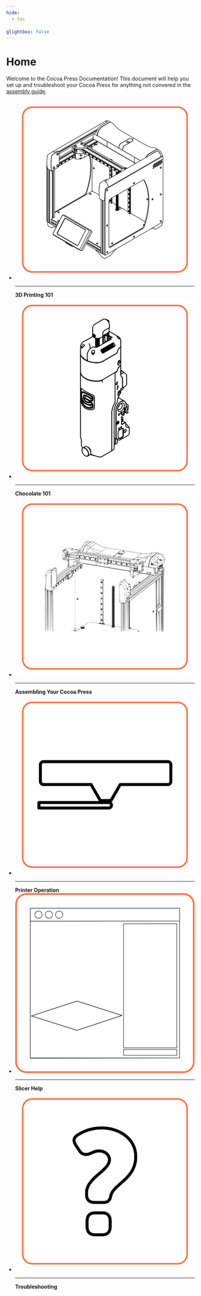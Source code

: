 ```yaml
---
hide:
  - toc

glightbox: false
---
```


# Home

Welcome to the Cocoa Press Documentation!  This document will help you set up and troubleshoot your Cocoa Press for anything not convered in the [assembly guide](https://www.cocoapress.com/assemblyguide).

<div class="grid cards" style="grid-template-columns: repeat(auto-fit,minmax(12rem,1fr));">
<ul>
<li><img src="img/homepage/frame.svg" alt="Isometric view of the frame of the Cocoa Press printer, with no extruder attached."/><hr><strong>3D Printing 101<strong></li>
<li><img src="img/homepage/extruder.svg" alt="Isometric view of the extruder of the Cocoa Press printer."/><hr><strong>Chocolate 101</strong></li>
<li><img src="img/homepage/frame_docs_assembly.svg" alt="Isometric view of the frame of the Cocoa Press printer, with no extruder attached."/><hr><strong><strong>Assembling Your Cocoa Press</strong></li>
<li><img src="img/homepage/frame_docs_operation.svg" alt="Isometric view of the frame of the Cocoa Press printer, with no extruder attached."/><hr><strong><strong>Printer Operation</strong></li>
<li><img src="img/homepage/slicer.svg" alt="Artist's interpration of the PrusaSlicer window."><hr><strong>Slicer Help</strong></li>
<li><img src="img/homepage/frame_docs_troubleshoot.svg" alt="Artist's interpration of the PrusaSlicer window."><hr><strong>Troubleshooting</strong></li>
</ul>
</div>

